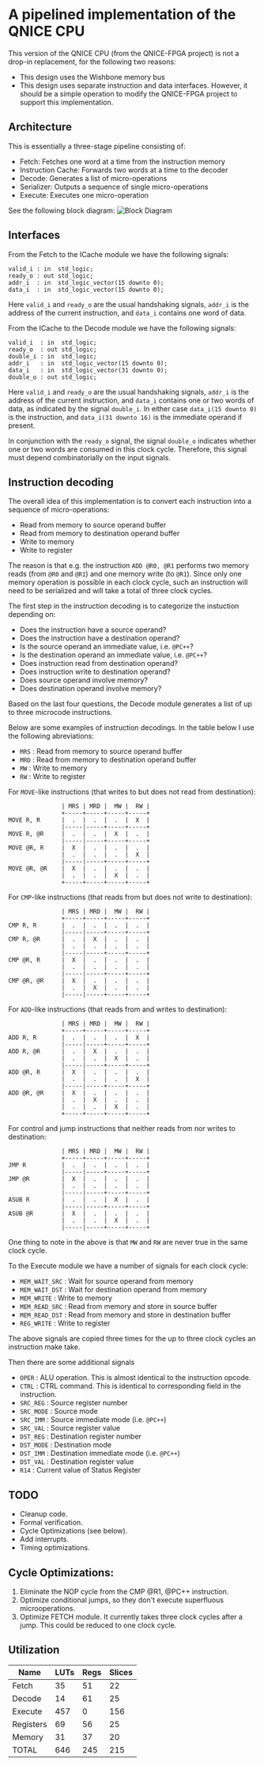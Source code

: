 # A pipelined implementation of the QNICE CPU

This version of the QNICE CPU (from the QNICE-FPGA project) is not a drop-in
replacement, for the following two reasons:
   * This design uses the Wishbone memory bus
   * This design uses separate instruction and data interfaces.
However, it should be a simple operation to modify the QNICE-FPGA project to
support this implementation.


## Architecture
This is essentially a three-stage pipeline consisting of:

* Fetch: Fetches one word at a time from the instruction memory
* Instruction Cache: Forwards two words at a time to the decoder
* Decode: Generates a list of micro-operations
* Serializer: Outputs a sequence of single micro-operations
* Execute: Executes one micro-operation

See the following block diagram:
![Block Diagram](doc/cpu.png)


## Interfaces
From the Fetch to the ICache module we have the following signals:
```
valid_i : in  std_logic;
ready_o : out std_logic;
addr_i  : in  std_logic_vector(15 downto 0);
data_i  : in  std_logic_vector(15 downto 0);
```

Here `valid_i` and `ready_o` are the usual handshaking signals, `addr_i` is the
address of the current instruction, and `data_i` contains one word of data.


From the ICache to the Decode module we have the following signals:
```
valid_i  : in  std_logic;
ready_o  : out std_logic;
double_i : in  std_logic;
addr_i   : in  std_logic_vector(15 downto 0);
data_i   : in  std_logic_vector(31 downto 0);
double_o : out std_logic;
```

Here `valid_i` and `ready_o` are the usual handshaking signals, `addr_i` is the
address of the current instruction, and `data_i` contains one or two words of
data, as indicated by the signal `double_i`. In either case `data_i(15 downto
0)` is the instruction, and `data_i(31 downto 16)` is the immediate operand if
present.

In conjunction with the `ready_o` signal, the signal `double_o` indicates
whether one or two words are consumed in this clock cycle. Therefore, this
signal must depend combinatorially on the input signals.

## Instruction decoding

The overall idea of this implementation is to convert each instruction into a
sequence of micro-operations:
* Read from memory to source operand buffer
* Read from memory to destination operand buffer
* Write to memory
* Write to register

The reason is that e.g. the instruction `ADD @R0, @R1` performs two memory
reads (from `@R0` and `@R1`) and one memory write (to `@R1`). Since only one
memory operation is possible in each clock cycle, such an instruction will
need to be serialized and will take a total of three clock cycles.

The first step in the instruction decoding is to categorize the instuction
depending on:
* Does the instruction have a source operand?
* Does the instruction have a destination operand?
* Is the source operand an immediate value, i.e. `@PC++`?
* Is the destination operand an immediate value, i.e. `@PC++`?
* Does instruction read from destination operand?
* Does instruction write to destination operand?
* Does source operand involve memory?
* Does destination operand involve memory?

Based on the last four questions, the Decode module generates a list of up to three microcode
instructions.

Below are some examples of instruction decodings.  In the table below I use the
following abreviations:
* `MRS` : Read from memory to source operand buffer
* `MRD` : Read from memory to destination operand buffer
* `MW`  : Write to memory
* `RW`  : Write to register

For `MOVE`-like instructions (that writes to but does not read from destination):
```
               | MRS | MRD |  MW |  RW |
               +-----+-----+-----+-----+
MOVE R, R      |  .  |  .  |  .  |  X  |
               |-----|-----+-----+-----+
MOVE R, @R     |  .  |  .  |  X  |  .  |
               |-----|-----+-----+-----+
MOVE @R, R     |  X  |  .  |  .  |  .  |
               |  .  |  .  |  .  |  X  |
               |-----|-----+-----+-----+
MOVE @R, @R    |  X  |  .  |  .  |  .  |
               |  .  |  .  |  X  |  .  |
               +-----+-----+-----+-----+
```

For `CMP`-like instructions (that reads from but does not write to destination):
```
               | MRS | MRD |  MW |  RW |
               +-----+-----+-----+-----+
CMP R, R       |  .  |  .  |  .  |  .  |
               |-----|-----+-----+-----+
CMP R, @R      |  .  |  X  |  .  |  .  |
               |  .  |  .  |  .  |  .  |
               |-----|-----+-----+-----+
CMP @R, R      |  X  |  .  |  .  |  .  |
               |  .  |  .  |  .  |  .  |
               |-----|-----+-----+-----+
CMP @R, @R     |  X  |  .  |  .  |  .  |
               |  .  |  X  |  .  |  .  |
               |-----|-----+-----+-----+
```

For `ADD`-like instructions (that reads from and writes to destination):
```
               | MRS | MRD |  MW |  RW |
               +-----+-----+-----+-----+
ADD R, R       |  .  |  .  |  .  |  X  |
               |-----|-----+-----+-----+
ADD R, @R      |  .  |  X  |  .  |  .  |
               |  .  |  .  |  X  |  .  |
               |-----|-----+-----+-----+
ADD @R, R      |  X  |  .  |  .  |  .  |
               |  .  |  .  |  .  |  X  |
               |-----|-----+-----+-----+
ADD @R, @R     |  X  |  .  |  .  |  .  |
               |  .  |  X  |  .  |  .  |
               |  .  |  .  |  X  |  .  |
               +-----+-----+-----+-----+
```

For control and jump instructions that neither reads from nor writes to destination:

```
               | MRS | MRD |  MW |  RW |
               +-----+-----+-----+-----+
JMP R          |  .  |  .  |  .  |  .  |
               |-----|-----+-----+-----+
JMP @R         |  X  |  .  |  .  |  .  |
               |  .  |  .  |  .  |  .  |
               |-----|-----+-----+-----+
ASUB R         |  .  |  .  |  X  |  .  |
               |-----|-----+-----+-----+
ASUB @R        |  X  |  .  |  .  |  .  |
               |  .  |  .  |  X  |  .  |
               |-----|-----+-----+-----+
```

One thing to note in the above is that `MW` and `RW` are never true in the same
clock cycle.

To the Execute module we have a number of signals for each clock cycle:
* `MEM_WAIT_SRC` : Wait for source operand from memory
* `MEM_WAIT_DST` : Wait for destination operand from memory
* `MEM_WRITE`    : Write to memory
* `MEM_READ_SRC` : Read from memory and store in source buffer
* `MEM_READ_DST` : Read from memory and store in destination buffer
* `REG_WRITE`    : Write to register

The above signals are copied three times for the up to three clock cycles an
instruction make take.

Then there are some additional signals
* `OPER`     : ALU operation. This is almost identical to the instruction opcode.
* `CTRL`     : CTRL command. This is identical to corresponding field in the instruction.
* `SRC_REG`  : Source register number
* `SRC_MODE` : Source mode
* `SRC_IMM`  : Source immediate mode (i.e. `@PC++`)
* `SRC_VAL`  : Source register value
* `DST_REG`  : Destination register number
* `DST_MODE` : Destination mode
* `DST_IMM`  : Destination immediate mode (i.e. `@PC++`)
* `DST_VAL`  : Destination register value
* `R14`      : Current value of Status Register


## TODO
* Cleanup code.
* Formal verification.
* Cycle Optimizations (see below).
* Add interrupts.
* Timing optimizations.


## Cycle Optimizations:
1. Eliminate the NOP cycle from the CMP @R1, @PC++ instruction.
2. Optimize conditional jumps, so they don't execute superfluous microoperations.
3. Optimize FETCH module. It currently takes three clock cycles after a jump. This could be reduced to one clock cycle.

## Utilization

|   Name    | LUTs | Regs | Slices |
| --------- | ---- | ---- | ------ |
| Fetch     |   35 |   51 |    22  |
| Decode    |   14 |   61 |    25  |
| Execute   |  457 |    0 |   156  |
| Registers |   69 |   56 |    25  |
| Memory    |   31 |   37 |    20  |
| TOTAL     |  646 |  245 |   215  |



